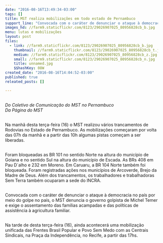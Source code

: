 ```yaml
---
date: "2016-08-16T13:49:34-03:00"
tags: []
title: MST realiza mobilizações em todo estado de Pernambuco
support_line: "Convocada com o caráter de denunciar o ataque à democracia no país por meio do golpe no país, o MST denuncia o governo golpista de Michel Temer"
images_hd: //farm9.staticflickr.com/8123/29026907025_80956828cb_b.jpg
menu: lutas e mobilizações
layout: post
files:
  - link: //farm9.staticflickr.com/8123/29026907025_80956828cb_b.jpg
    thumbnail: //farm9.staticflickr.com/8123/29026907025_80956828cb_t.jpg
    medium: //farm9.staticflickr.com/8123/29026907025_80956828cb_z.jpg
    small: //farm9.staticflickr.com/8123/29026907025_80956828cb_n.jpg
    title: unnamed.jpg
    $$hashKey: 08W
created_date: "2016-08-16T14:04:52-03:00"
published: true
releated_posts: []

---
```

<p><br />
<em>Do Coletivo de Comunica&ccedil;&atilde;o do MST no Pernambuco<br />
Da P&aacute;gina do MST</em></p>

<p><br />
Na manh&atilde; desta ter&ccedil;a-feira (16) o MST realizou v&aacute;rios trancamentos de Rodovias no Estado de Pernambuco. As mobiliza&ccedil;&otilde;es come&ccedil;aram por volta das 07h da manh&atilde; e a partir das 10h algumas pistas come&ccedil;am a ser liberadas.</p>

<p><br />
Foram bloqueadas as BR 101 no sentido Norte na altura do munic&iacute;pio de Goiana e no sentido Sul na altura do munic&iacute;pio de Escada. As BRs 408 em Pau D&acute;alho e 232 em Moreno. Em Caruaru, a BR 104 Norte tamb&eacute;m foi bloqueada. Foram registradas a&ccedil;&otilde;es nos munic&iacute;pios de Arcoverde, Brejo da Madre de Deus. Al&eacute;m dos trancamentos, os trabalhadores e trabalhadoras Sem Terra tamb&eacute;m ocuparam a sede do INCRA.</p>

<p><br />
Convocada com o car&aacute;ter de denunciar o ataque &agrave; democracia no pa&iacute;s por meio do golpe no pa&iacute;s, o MST denuncia o governo golpista de Michel Temer e exige o assentamento das fam&iacute;lias acampadas e das pol&iacute;ticas de assist&ecirc;ncia &agrave; agricultura familiar.</p>

<p><br />
Na tarde de desta ter&ccedil;a-feira (16), ainda acontecer&aacute; uma mobiliza&ccedil;&atilde;o unificada das Frentes Brasil Popular e Povo Sem Medo com as Centrais Sindicais, na Pra&ccedil;a da Independ&ecirc;ncia, no Recife, a partir das 17hs.</p>
